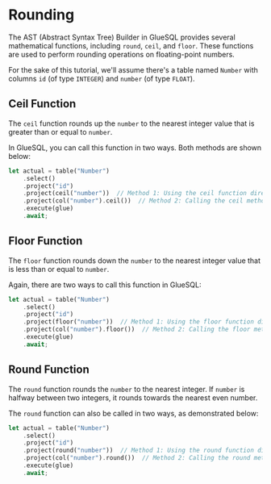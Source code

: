 # Rounding 

The AST (Abstract Syntax Tree) Builder in GlueSQL provides several mathematical functions, including `round`, `ceil`, and `floor`. These functions are used to perform rounding operations on floating-point numbers.

For the sake of this tutorial, we'll assume there's a table named `Number` with columns `id` (of type `INTEGER`) and `number` (of type `FLOAT`).

## Ceil Function

The `ceil` function rounds up the `number` to the nearest integer value that is greater than or equal to `number`.

In GlueSQL, you can call this function in two ways. Both methods are shown below:

```rust
let actual = table("Number")
    .select()
    .project("id")
    .project(ceil("number"))  // Method 1: Using the ceil function directly
    .project(col("number").ceil())  // Method 2: Calling the ceil method on a column
    .execute(glue)
    .await;
```

## Floor Function

The `floor` function rounds down the `number` to the nearest integer value that is less than or equal to `number`.

Again, there are two ways to call this function in GlueSQL:

```rust
let actual = table("Number")
    .select()
    .project("id")
    .project(floor("number"))  // Method 1: Using the floor function directly
    .project(col("number").floor())  // Method 2: Calling the floor method on a column
    .execute(glue)
    .await;
```

## Round Function

The `round` function rounds the `number` to the nearest integer. If `number` is halfway between two integers, it rounds towards the nearest even number.

The `round` function can also be called in two ways, as demonstrated below:

```rust
let actual = table("Number")
    .select()
    .project("id")
    .project(round("number"))  // Method 1: Using the round function directly
    .project(col("number").round())  // Method 2: Calling the round method on a column
    .execute(glue)
    .await;
```
